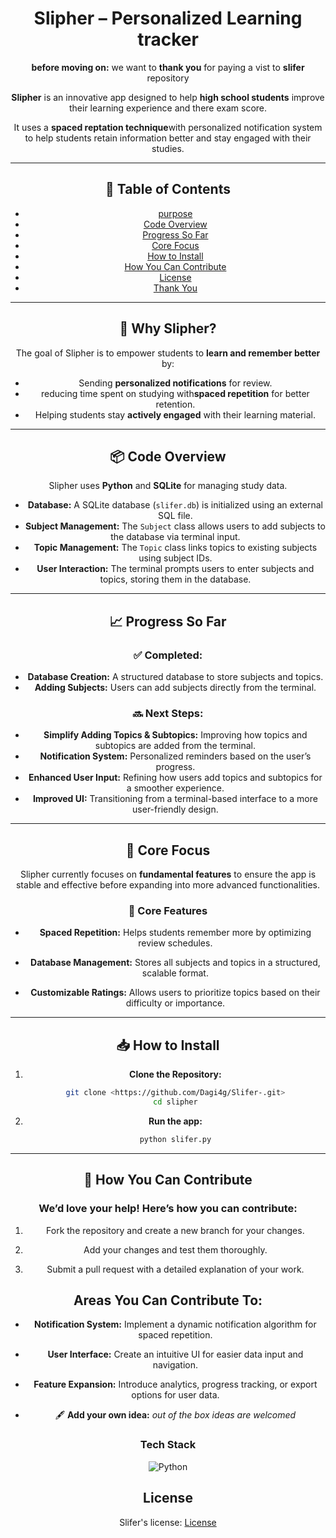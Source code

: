 <div align="center">

# Slipher – Personalized Learning tracker

**before moving on:** we want to **thank you** for paying a vist to **slifer** repository

**Slipher** is an innovative app designed to help **high school students** improve their learning experience and there exam score.

It uses a **spaced reptation technique**with personalized notification system to help students retain information better and stay engaged with their studies.

---

## 📖 Table of Contents
- [purpose](#-why-slipher)
- [Code Overview](#-code-overview)
- [Progress So Far](#-progress-so-far)
- [Core Focus](#-core-focus)
- [How to Install](#-how-to-install)
- [How You Can Contribute](#-how-you-can-contribute)
- [License](#-license)
- [Thank You](#-thank-you)

---

## 🚀 Why Slipher?
The goal of Slipher is to empower students to **learn and remember better** by:
- Sending **personalized notifications** for review.
- reducing time spent on studying with**spaced repetition** for better retention.
- Helping students stay **actively engaged** with their learning material.

---


## 📦 Code Overview
Slipher uses **Python** and **SQLite** for managing study data.
- **Database:** A SQLite database (`slifer.db`) is initialized using an external SQL file.
- **Subject Management:** The `Subject` class allows users to add subjects to the database via terminal input.
- **Topic Management:** The `Topic` class links topics to existing subjects using subject IDs.
- **User Interaction:** The terminal prompts users to enter subjects and topics, storing them in the database.

---

## 📈 Progress So Far
### ✅ Completed:
- **Database Creation:** A structured database to store subjects and topics.
- **Adding Subjects:** Users can add subjects directly from the terminal.

### 🔜 Next Steps:
- **Simplify Adding Topics & Subtopics:** Improving how topics and subtopics are added from the terminal.
- **Notification System:** Personalized reminders based on the user’s progress.
- **Enhanced User Input:** Refining how users add topics and subtopics for a smoother experience.
- **Improved UI:** Transitioning from a terminal-based interface to a more user-friendly design.
---

## 🎯 Core Focus
Slipher currently focuses on **fundamental features** to ensure the app is stable and effective before expanding into more advanced functionalities.

### 🎯 Core Features

- **Spaced Repetition:** Helps students remember more by optimizing review schedules.

- **Database Management:** Stores all subjects and topics in a structured, scalable format.

- **Customizable Ratings:** Allows users to prioritize topics based on their difficulty or importance.

---

## 📥 How to Install
1. **Clone the Repository:**
   ```bash
   git clone <https://github.com/Dagi4g/Slifer-.git>
   cd slipher
   ```


2. **Run the app:**
    ```bash
    python slifer.py
    ```

---

## 🤝 How You Can Contribute

### **We’d love your help! Here’s how you can contribute:**

1. Fork the repository and create a new branch for your changes.

2. Add your changes and test them thoroughly.

3. Submit a pull request with a detailed explanation of your work.


## Areas You Can Contribute To:

- **Notification System:** Implement a dynamic notification algorithm for spaced repetition.

- **User Interface:** Create an intuitive UI for easier data input and navigation.

- **Feature Expansion:** Introduce analytics, progress tracking, or export options for user data.
- 🖋 **Add your own idea:** *out of the box ideas are welcomed*


### Tech Stack
![Python](https://img.shields.io/badge/Python-FFD43B?style=flat-square&logo=python&logoColor=green)

## License

Slifer's license: [License](./Documentation/License)
